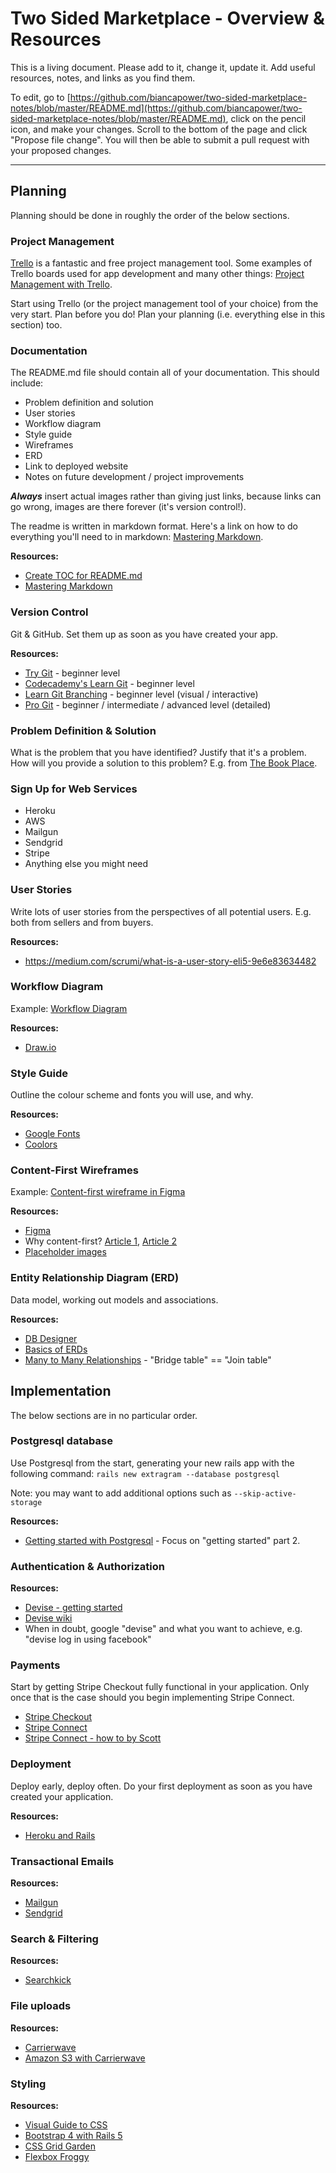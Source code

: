 # Two Sided Marketplace - Overview & Resources

This is a living document. Please add to it, change it, update it. Add useful resources, notes, and links as you find them.

To edit, go to [https://github.com/biancapower/two-sided-marketplace-notes/blob/master/README.md](https://github.com/biancapower/two-sided-marketplace-notes/blob/master/README.md), click on the pencil icon, and make your changes. Scroll to the bottom of the page and click "Propose file change". You will then be able to submit a pull request with your proposed changes.

---

## Planning

Planning should be done in roughly the order of the below sections.

### Project Management

[Trello](https://trello.com/) is a fantastic and free project management tool. Some examples of Trello boards used for app development and many other things: [Project Management with Trello](https://trello.com/inspiration/project-management).

Start using Trello (or the project management tool of your choice) from the very start. Plan before you do! Plan your planning (i.e. everything else in this section) too.

### Documentation

The README.md file should contain all of your documentation. This should include:

* Problem definition and solution
* User stories
* Workflow diagram
* Style guide
* Wireframes
* ERD
* Link to deployed website
* Notes on future development / project improvements

***Always*** insert actual images rather than giving just links, because links can go wrong, images are there forever (it's version control!).

The readme is written in markdown format. Here's a link on how to do everything you'll need to in markdown: [Mastering Markdown](https://guides.github.com/features/mastering-markdown/).

**Resources:**
* [Create TOC for README.md](https://github.com/ekalinin/github-markdown-toc)
* [Mastering Markdown](https://guides.github.com/features/mastering-markdown/)

### Version Control

Git & GitHub. Set them up as soon as you have created your app.

**Resources:**
* [Try Git](https://try.github.io/levels/1/challenges/1) - beginner level
* [Codecademy's Learn Git](https://www.codecademy.com/learn/learn-git) - beginner level
* [Learn Git Branching](https://learngitbranching.js.org/) - beginner level (visual / interactive)
* [Pro Git](https://git-scm.com/book/en/v2) - beginner / intermediate / advanced level (detailed)

### Problem Definition & Solution

What is the problem that you have identified? Justify that it's a problem. How will you provide a solution to this problem? E.g. from [The Book Place](https://github.com/biancapower/the_book_place/blob/master/README.md#problem-definition-and-solution).

### Sign Up for Web Services

* Heroku
* AWS
* Mailgun
* Sendgrid
* Stripe
* Anything else you might need

### User Stories

Write lots of user stories from the perspectives of all potential users. E.g. both from sellers and from buyers.

**Resources:**

* https://medium.com/scrumi/what-is-a-user-story-eli5-9e6e83634482

### Workflow Diagram

Example: [Workflow Diagram](https://github.com/biancapower/the_book_place/blob/master/readme_resources/workflow_diagram.png)

**Resources:**

* [Draw.io](https://www.draw.io/)

### Style Guide

Outline the colour scheme and fonts you will use, and why.

**Resources:**

* [Google Fonts](https://fonts.google.com/)
* [Coolors](https://coolors.co/daffef-d0ffd6-d5e2bc-a6979c-d3c0d2)

### Content-First Wireframes

Example: [Content-first wireframe in Figma](https://www.figma.com/file/cHJ5winPhgKShwLn5E3RRi4l/Preloved-Books-Two-Sided-Marketplace)

**Resources:**
* [Figma](https://www.figma.com/)
* Why content-first? [Article 1](https://www.protofuse.com/blog/details/website-wireframing-helps-plan-better-content/), [Article 2](https://gathercontent.com/blog/designing-content-first-for-a-better-ux)
* [Placeholder images](https://placeholder.com/)


### Entity Relationship Diagram (ERD)
Data model, working out models and associations.

**Resources:**
* [DB Designer](https://dbdesigner.net/)
* [Basics of ERDs](https://www.youtube.com/watch?v=ymb9gsl_x1U)
* [Many to Many Relationships](https://www.youtube.com/watch?v=P_nhBKs25DQ) - "Bridge table" == "Join table"

## Implementation

The below sections are in no particular order.

### Postgresql database

Use Postgresql from the start, generating your new rails app with the following command:  ```rails new extragram --database postgresql```

Note: you may want to add additional options such as  ```--skip-active-storage```

**Resources:**

* [Getting started with Postgresql](https://www.codementor.io/engineerapart/getting-started-with-postgresql-on-mac-osx-are8jcopb) - Focus on "getting started" part 2.

### Authentication & Authorization

**Resources:**

* [Devise - getting started](https://github.com/plataformatec/devise#getting-started)
* [Devise wiki](https://github.com/plataformatec/devise/wiki)
* When in doubt, google "devise" and what you want to achieve, e.g. "devise log in using facebook"

### Payments

Start by getting Stripe Checkout fully functional in your application. Only once that is the case should you begin implementing Stripe Connect.

* [Stripe Checkout](https://stripe.com/docs/checkout/rails)
* [Stripe Connect](https://stripe.com/docs/connect)
* [Stripe Connect - how to by Scott](https://medium.com/@scottdixon/third-party-payouts-with-stripe-connect-d3a7c0d1bcb)

### Deployment

Deploy early, deploy often. Do your first deployment as soon as you have created your application.

**Resources:**
* [Heroku and Rails](https://devcenter.heroku.com/articles/getting-started-with-rails5)

### Transactional Emails

**Resources:**
* [Mailgun](https://github.com/mailgun/mailgun-ruby)
* [Sendgrid](https://sendgrid.com/docs/Integrate/Frameworks/rubyonrails.html)

### Search & Filtering

**Resources:**
* [Searchkick](https://github.com/ankane/searchkick)

### File uploads

**Resources:**
* [Carrierwave](https://github.com/carrierwaveuploader/carrierwave)
* [Amazon S3 with Carrierwave](http://blog.thefirehoseproject.com/posts/switching-carrierwave-to-use-s3-with-heroku-and-localhost/)

### Styling

**Resources:**
* [Visual Guide to CSS](https://cssreference.io/)
* [Bootstrap 4 with Rails 5](https://medium.com/@biancapower/how-to-add-bootstrap-4-to-a-rails-5-app-650118459a1e)
* [CSS Grid Garden](https://cssgridgarden.com/)
* [Flexbox Froggy](http://flexboxfroggy.com/)





